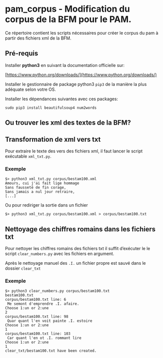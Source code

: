 # pam_corpus - Modification du corpus de la BFM pour le PAM.

Ce répertoire contient les scripts nécessaires pour créer le corpus du pam
à partir des fichiers xml de la BFM.

## Pré-requis

Installer __python3__ en suivant la documentation officielle sur:

[https://www.python.org/downloads/](https://www.python.org/downloads/)

Installer le gestionnaire de package python3 `pip3` de la manière la plus
adéquate selon votre OS.

Installer les dépendances suivantes avec ces packages:

```
sudo pip3 install beautifulsoup4 num2words
```

## Ou trouver les xml des textes de la BFM?

<!--Réponse Tim-->

## Transformation de xml vers txt

Pour extraire le texte des vers des fichiers xml,
il faut lancer le script exécutable `xml_txt.py`.

### Exemple
```console
$> python3 xml_txt.py corpus/bestam100.xml
Amours, cui j'ai fait lige hommage
Sans fausseté de fin corage,
Sans jamais a nul jour retraire,
[...]
```
Ou pour rediriger la sortie dans un fichier
```
$> python3 xml_txt.py corpus/bestam100.xml > corpus/bestam100.txt
```
## Nettoyage des chiffres romains dans les fichiers txt

Pour nettoyer les chiffres romains des fichiers txt il suffit d’exécuter le
le script `clear_numbers.py` avec les fichiers en argument.

Après le nettoyage manuel des `.I.` un fichier propre est sauvé dans le
dossier `clear_txt`  

### Exemple
```
$> python3 clear_numbers.py corpus/bestam100.txt
bestam100.txt
corpus/bestam100.txt line: 6
 Me semont d'emprendre .I. afaire.
Choose 1:un or 2:une
2
corpus/bestam100.txt line: 98
 Quar quant l'en voit painte .I. estoire
Choose 1:un or 2:une
1
corpus/bestam100.txt line: 103
 Car quant l'en ot .I. rommant lire
Choose 1:un or 2:une
1
clear_txt/bestam100.txt have been created.
```
